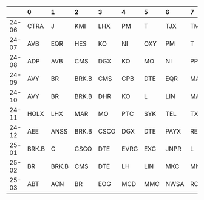 |       | 0     | 1     | 2     | 3    | 4    | 5   | 6    | 7    | 8    | 9    |
|:------|:------|:------|:------|:-----|:-----|:----|:-----|:-----|:-----|:-----|
| 24-06 | CTRA  | J     | KMI   | LHX  | PM   | T   | TJX  | TMUS | WELL | WMT  |
| 24-07 | AVB   | EQR   | HES   | KO   | NI   | OXY | PM   | T    | TYL  | UNH  |
| 24-08 | ADP   | AVB   | CMS   | DGX  | KO   | MO  | NI   | PPL  | V    | XOM  |
| 24-09 | AVY   | BR    | BRK.B | CMS  | CPB  | DTE | EQR  | MA   | MMC  | V    |
| 24-10 | AVY   | BR    | BRK.B | DHR  | KO   | L   | LIN  | MA   | PTC  | UNP  |
| 24-11 | HOLX  | LHX   | MAR   | MO   | PTC  | SYK | TEL  | TXN  | V    | WM   |
| 24-12 | AEE   | ANSS  | BRK.B | CSCO | DGX  | DTE | PAYX | REG  | V    | WEC  |
| 25-01 | BRK.B | C     | CSCO  | DTE  | EVRG | EXC | JNPR | L    | T    | TXN  |
| 25-02 | BR    | BRK.B | CMS   | DTE  | LH   | LIN | MKC  | MMC  | REG  | VRSN |
| 25-03 | ABT   | ACN   | BR    | EOG  | MCD  | MMC | NWSA | ROK  | TEL  | VRSN |